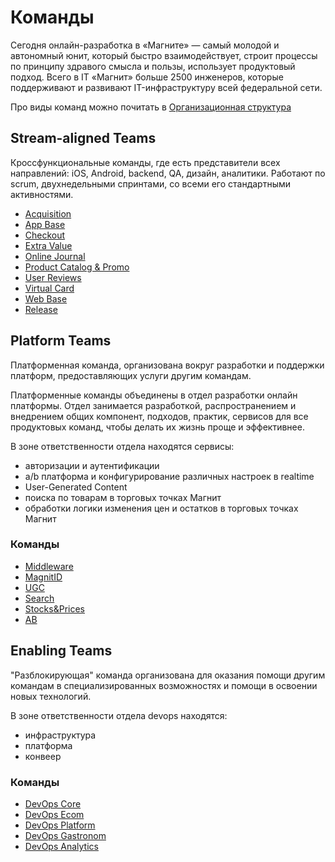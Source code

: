 # Команды

Сегодня онлайн-разработка в «Магните» — самый молодой и автономный юнит, который быстро взаимодействует, строит процессы по принципу здравого смысла и пользы, использует продуктовый подход. Всего в IT «Магнит» больше 2500 инженеров, которые поддерживают и развивают IT-инфраструктуру всей федеральной сети.

Про виды команд можно почитать в [Организационная структура](org_chart.md)

## Stream-aligned Teams

Кроссфункциональные команды, где есть представители всех направлений: iOS, Android, backend, QA, дизайн, аналитики. Работают по scrum, двухнедельными спринтами, со всеми его стандартными активностями.

* [Acquisition](acquisition.md)
* [App Base](app.md)
* [Checkout](checkout.md)
* [Extra Value](extra_value.md)
* [Online Journal](online_journal.md)
* [Product Catalog & Promo](product_promo.md)
* [User Reviews](user_reviews.md)
* [Virtual Card](virtual_card.md)
* [Web Base](web.md)
* [Release](release.md)

## Platform Teams

Платформенная команда, организована вокруг разработки и поддержки платформ, предоставляющих услуги другим командам.

Платформенные команды объединены в отдел разработки онлайн платформы. Отдел занимается разработкой, распространением и внедрением общих компонент, подходов, практик, сервисов для все продуктовых команд, чтобы делать их жизнь проще и эффективнее.

В зоне ответственности отдела находятся сервисы:

* авторизации и аутентификации
* a/b платформа и конфигурирование различных настроек в realtime
* User-Generated Content
* поиска по товарам в торговых точках Магнит
* обработки логики изменения цен и остатков в торговых точках Магнит

### Команды

* [Middleware](middleware.md)
* [MagnitID](magnit_id.md)
* [UGC](ugc.md)
* [Search](search.md)
* [Stocks&Prices](stocks_and_prices.md)
* [AB](ab.md)

## Enabling Teams

"Разблокирующая" команда организована для оказания помощи другим командам в специализированных возможностях и помощи в освоении новых технологий.

В зоне ответственности отдела devops находятся:
  - инфраструктура
  - платформа
  - конвеер

### Команды

* [DevOps Core](devops_core.md)
* [DevOps Ecom](devops_ecom.md)
* [DevOps Platform](devops_platform.md)
* [DevOps Gastronom](devops_gastronom.md)
* [DevOps Analytics](devops_analytics.md)

